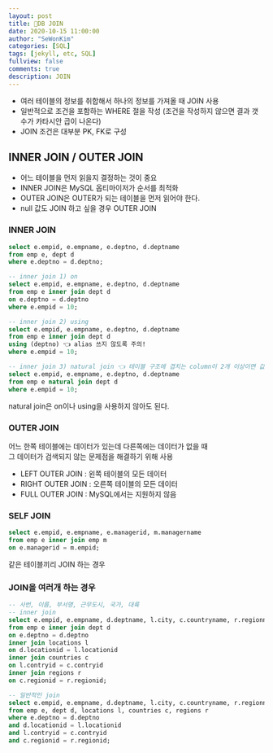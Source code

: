 ```yaml
---
layout: post
title: 🌈DB JOIN
date: 2020-10-15 11:00:00
author: "SeWonKim"
categories: [SQL]
tags: [jekyll, etc, SQL]
fullview: false
comments: true
description: JOIN
---
```


- 여러 테이블의 정보를 취합해서 하나의 정보를 가져올 때 JOIN 사용
- 일반적으로 조건을 포함하는 WHERE 절을 작성 (조건을 작성하지 않으면 결과 갯수가 카타시안 곱이 나온다)
- JOIN 조건은 대부분 PK, FK로 구성

## INNER JOIN / OUTER JOIN

- 어느 테이블을 먼저 읽을지 결정하는 것이 중요
- INNER JOIN은 MySQL 옵티마이저가 순서를 최적화
- OUTER JOIN은 OUTER가 되는 테이블을 먼저 읽어야 한다.
- null 값도 JOIN 하고 싶을 경우 OUTER JOIN

### INNER JOIN

```SQL
select e.empid, e.empname, e.deptno, d.deptname
from emp e, dept d
where e.deptno = d.deptno;

-- inner join 1) on
select e.empid, e.empname, e.deptno, d.deptname
from emp e inner join dept d
on e.deptno = d.deptno
where e.empid = 10;

-- inner join 2) using
select e.empid, e.empname, e.deptno, d.deptname
from emp e inner join dept d
using (deptno) 👈 alias 쓰지 않도록 주의!
where e.empid = 10;

-- inner join 3) natural join 👈 테이블 구조에 겹치는 column이 2개 이상이면 값이 안나올 수도 있다.
select e.empid, e.empname, e.deptno, d.deptname
from emp e natural join dept d
where e.empid = 10;
```

natural join은 on이나 using을 사용하지 않아도 된다.


### OUTER JOIN

어느 한쪽 테이블에는 데이터가 있는데 다른쪽에는 데이터가 없을 때     
그 데이터가 검색되지 않는 문제점을 해결하기 위해 사용

- LEFT OUTER JOIN : 왼쪽 테이블의 모든 데이터
- RIGHT OUTER JOIN : 오른쪽 테이블의 모든 데이터
- FULL OUTER JOIN : MySQL에서는 지원하지 않음

### SELF JOIN 

```SQL
select e.empid, e.empname, e.managerid, m.managername
from emp e inner join emp m
on e.managerid = m.empid;
```

같은 테이블끼리 JOIN 하는 경우

### JOIN을 여러개 하는 경우
```SQL
-- 사번, 이름, 부서명, 근무도시, 국가, 대륙
-- inner join
select e.empid, e.empname, d.deptname, l.city, c.countryname, r.regionname
from emp e inner join dept d
on e.deptno = d.deptno
inner join locations l
on d.locationid = l.locationid
inner join countries c
on l.contryid = c.contryid
inner join regions r
on c.regionid = r.regionid;

-- 일반적인 join
select e.empid, e.empname, d.deptname, l.city, c.countryname, r.regionname
from emp e, dept d, locations l, countries c, regions r
where e.deptno = d.deptno
and d.locationid = l.locationid
and l.contryid = c.contryid
and c.regionid = r.regionid; 
```
